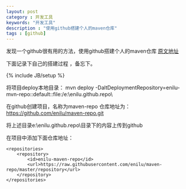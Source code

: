 ```yaml
---
layout: post
category : 开发工具
keywords: "开发工具"
description : "使用github搭建个人的maven仓库"
tags : [github]
---
```


发现一个github很有用的方法，使用github搭建个人的maven仓库
[原文地址](http://blog.csdn.net/hengyunabc/article/details/47308913)

下面记录下自己的搭建过程 ，备忘下。

<!--break-->

{% include JB/setup %}


将项目deploy本地目录：
mvn deploy -DaltDeploymentRepository=enilu-mvn-repo::default::file:/e:\enilu.github.repo\

在github创建项目，名称为maven-repo 仓库地址为：https://github.com/enilu/maven-repo.git

将上述目录e:\enilu.github.repo\目录下的内容上传到github

在项目中添加下面仓库地址：

    <repositories>
        <repository>
            <id>enilu-maven-repo</id>
            <url>https://raw.githubusercontent.com/enilu/maven-repo/master/repository</url>
        </repository>
    </repositories>
